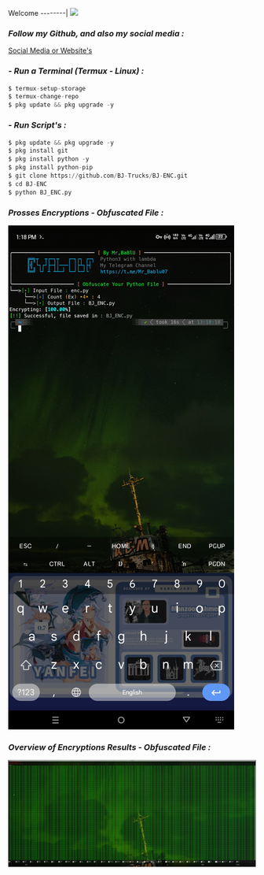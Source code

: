 Welcome
--------|
![](https://media.tenor.com/iVCiM9W7cvYAAAAd/welcome.gif)

### *Follow my Github, and also my social media :*

<a href="https://mr-ba-bl-u.vercel.app/" target="_blank">Social Media or Website's</a>

### - *Run a Terminal (Termux - Linux) :*
```python
$ termux-setup-storage
$ termux-change-repo
$ pkg update && pkg upgrade -y
```

### - *Run Script's :*
```python
$ pkg update && pkg upgrade -y
$ pkg install git
$ pkg install python -y
$ pkg install python-pip
$ git clone https://github.com/BJ-Trucks/BJ-ENC.git
$ cd BJ-ENC
$ python BJ_ENC.py
```


### *Prosses Encryptions - Obfuscated File :*
![img](https://raw.githubusercontent.com/BJ-Trucks/BJ-ENC/master/assets/process_obf.jpg)

### *Overview of Encryptions Results - Obfuscated File  :*
![img](https://raw.githubusercontent.com/BJ-Trucks/BJ-ENC/master/assets/obfuscate_results.png)
